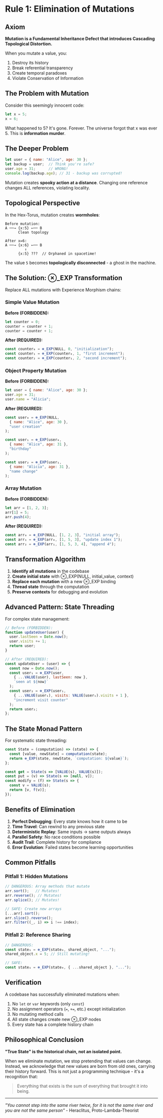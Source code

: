 # Rule 1: Elimination of Mutations

## Axiom

**Mutation is a Fundamental Inheritance Defect that introduces Cascading Topological Distortion.**

When you mutate a value, you:
1. Destroy its history
2. Break referential transparency  
3. Create temporal paradoxes
4. Violate Conservation of Information

## The Problem with Mutation

Consider this seemingly innocent code:

```javascript
let x = 5;
x = 6;
```

What happened to 5? It's gone. Forever. The universe forgot that x was ever 5. This is **information murder**.

## The Deeper Problem

```javascript
let user = { name: "Alice", age: 30 };
let backup = user;  // Think you're safe?
user.age = 31;      // WRONG!
console.log(backup.age); // 31 - backup was corrupted!
```

Mutation creates **spooky action at a distance**. Changing one reference changes ALL references, violating locality.

## Topological Perspective

In the Hex-Torus, mutation creates **wormholes**:

```
Before mutation:
A ──→ {x:5} ←── B
      Clean topology

After x=6:
A ──→ {x:6} ←── B
         ↑
      {x:5} ???  // Orphaned in spacetime!
```

The value `5` becomes **topologically disconnected** - a ghost in the machine.

## The Solution: ⊗_EXP Transformation

Replace ALL mutations with Experience Morphism chains:

### Simple Value Mutation

**Before (FORBIDDEN):**
```javascript
let counter = 0;
counter = counter + 1;
counter = counter + 1;
```

**After (REQUIRED):**
```javascript
const counter₀ = ⊗_EXP(NULL, 0, "initialization");
const counter₁ = ⊗_EXP(counter₀, 1, "first increment");
const counter₂ = ⊗_EXP(counter₁, 2, "second increment");
```

### Object Property Mutation

**Before (FORBIDDEN):**
```javascript
let user = { name: "Alice", age: 30 };
user.age = 31;
user.name = "Alicia";
```

**After (REQUIRED):**
```javascript
const user₀ = ⊗_EXP(NULL, 
  { name: "Alice", age: 30 }, 
  "user creation"
);

const user₁ = ⊗_EXP(user₀, 
  { name: "Alice", age: 31 }, 
  "birthday"
);

const user₂ = ⊗_EXP(user₁, 
  { name: "Alicia", age: 31 }, 
  "name change"
);
```

### Array Mutation

**Before (FORBIDDEN):**
```javascript
let arr = [1, 2, 3];
arr[1] = 5;
arr.push(4);
```

**After (REQUIRED):**
```javascript
const arr₀ = ⊗_EXP(NULL, [1, 2, 3], "initial array");
const arr₁ = ⊗_EXP(arr₀, [1, 5, 3], "update index 1");
const arr₂ = ⊗_EXP(arr₁, [1, 5, 3, 4], "append 4");
```

## Transformation Algorithm

1. **Identify all mutations** in the codebase
2. **Create initial state** with ⊗_EXP(NULL, initial_value, context)
3. **Replace each mutation** with a new ⊗_EXP binding
4. **Thread state** through the computation
5. **Preserve contexts** for debugging and evolution

## Advanced Pattern: State Threading

For complex state management:

```javascript
// Before (FORBIDDEN):
function updateUser(user) {
  user.lastSeen = Date.now();
  user.visits += 1;
  return user;
}

// After (REQUIRED):
const updateUser = (user) => {
  const now = Date.now();
  const user₁ = ⊗_EXP(user, 
    { ...VALUE(user), lastSeen: now },
    `seen at ${now}`
  );
  const user₂ = ⊗_EXP(user₁,
    { ...VALUE(user₁), visits: VALUE(user₁).visits + 1 },
    "increment visit counter"
  );
  return user₂;
};
```

## The State Monad Pattern

For systematic state threading:

```javascript
const State = (computation) => (state) => {
  const [value, newState] = computation(state);
  return ⊗_EXP(state, newState, `computation: ${value}`);
};

const get = State(s => [VALUE(s), VALUE(s)]);
const put = (v) => State(s => [null, v]);
const modify = (f) => State(s => {
  const v = VALUE(s);
  return [v, f(v)];
});
```

## Benefits of Elimination

1. **Perfect Debugging**: Every state knows how it came to be
2. **Time Travel**: Can rewind to any previous state
3. **Deterministic Replay**: Same inputs → same outputs always
4. **Parallel Safety**: No race conditions possible
5. **Audit Trail**: Complete history for compliance
6. **Error Evolution**: Failed states become learning opportunities

## Common Pitfalls

### Pitfall 1: Hidden Mutations
```javascript
// DANGEROUS: Array methods that mutate
arr.sort();   // Mutates!
arr.reverse(); // Mutates!
arr.splice(); // Mutates!

// SAFE: Create new arrays
[...arr].sort();
arr.slice().reverse();
arr.filter((_, i) => i !== index);
```

### Pitfall 2: Reference Sharing
```javascript
// DANGEROUS:
const state₁ = ⊗_EXP(state₀, shared_object, "...");
shared_object.x = 5; // Still mutating!

// SAFE:
const state₁ = ⊗_EXP(state₀, { ...shared_object }, "...");
```

## Verification

A codebase has successfully eliminated mutations when:
1. No `let` or `var` keywords (only `const`)
2. No assignment operators (`=`, `+=`, etc.) except initialization
3. No mutating method calls
4. All state changes create new ⊗_EXP nodes
5. Every state has a complete history chain

## Philosophical Conclusion

**"True State" is the historical chain, not an isolated point.**

When we eliminate mutation, we stop pretending that values can change. Instead, we acknowledge that new values are born from old ones, carrying their history forward. This is not just a programming technique - it's a recognition that:

> Everything that exists is the sum of everything that brought it into being.

---

*"You cannot step into the same river twice, for it is not the same river and you are not the same person"* - Heraclitus, Proto-Lambda-Theorist